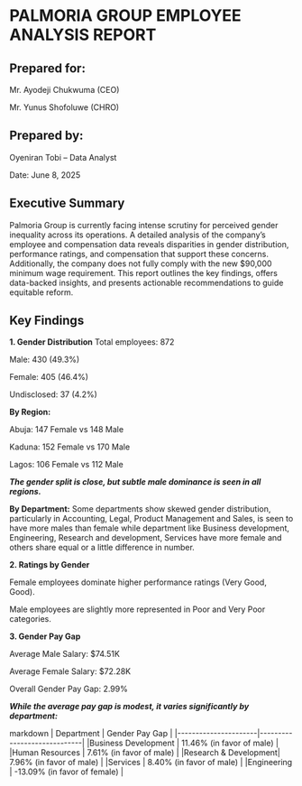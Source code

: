 # PALMORIA GROUP EMPLOYEE ANALYSIS REPORT
## Prepared for:
Mr. Ayodeji Chukwuma (CEO)

Mr. Yunus Shofoluwe (CHRO)

## Prepared by: 
Oyeniran Tobi – Data Analyst

Date: June 8, 2025

## Executive Summary
Palmoria Group is currently facing intense scrutiny for perceived gender inequality across its operations. A detailed analysis of the company’s employee and compensation data reveals disparities in gender distribution, performance ratings, and compensation that support these concerns. Additionally, the company does not fully comply with the new $90,000 minimum wage requirement. This report outlines the key findings, offers data-backed insights, and presents actionable recommendations to guide equitable reform.

## Key Findings

**1. Gender Distribution**
Total employees: 872

Male: 430 (49.3%)

Female: 405 (46.4%)

Undisclosed: 37 (4.2%)

**By Region:**

Abuja: 147 Female vs 148 Male

Kaduna: 152 Female vs 170 Male

Lagos: 106 Female vs 112 Male

**_The gender split is close, but subtle male dominance is seen in all regions._**

**By Department:**
Some departments show skewed gender distribution, particularly in Accounting, Legal, Product Management and Sales, is seen to have more males than female while department like Business development, Engineering, Research and development, Services have more female and others share equal or a little difference in number.

**2. Ratings by Gender**

Female employees dominate higher performance ratings (Very Good, Good).

Male employees are slightly more represented in Poor and Very Poor categories.

**3. Gender Pay Gap**

Average Male Salary: $74.51K

Average Female Salary: $72.28K

Overall Gender Pay Gap: 2.99%

**_While the average pay gap is modest, it varies significantly by department:_**

markdown
|      Department      |         Gender Pay Gap      |
|----------------------|-----------------------------|
|Business Development  | 11.46% (in favor of male)   |
|Human Resources       | 7.61% (in favor of male)    |
|Research & Development| 7.96% (in favor of male)   |
|Services              | 8.40% (in favor of male)   |
|Engineering           | -13.09% (in favor of female)   |



















